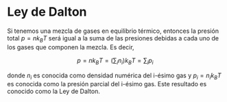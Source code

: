 # Ley de Dalton

Si tenemos una mezcla de gases en equilibrio térmico, entonces la presión total $p = nk_B T$ será igual a la suma de las presiones debidas a cada uno de los gases que componen la mezcla. Es decir,

$$
p = nk_B T = \left( \sum_i n_i \right) k_B T = \sum_i p_i
$$

donde $n_i$ es conocida como densidad numérica del i-ésimo gas y $p_i = n_i k_B T$ es conocida como la presión parcial del i-ésimo gas. Este resultado es conocido como la Ley de Dalton.
